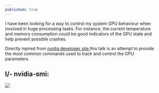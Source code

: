 ```yaml
---
published: true
---
```



I have been looking for a way to control my system GPU behaviour when involved in huge processing tasks. For instance, the current temperature and memory consumption could be good indicators of the GPU state and help prevent possible crashes.

Directly inpired from [nvidia developer site](http://developer.nvidia.com/nvidia-management-library-nvml/),this talk is an attempt to provide the most common commands used to track and control the GPU parameters.

## I/- nvidia-smi:

![]({{site.baseurl}}/images/nvidia-smi_.png)
